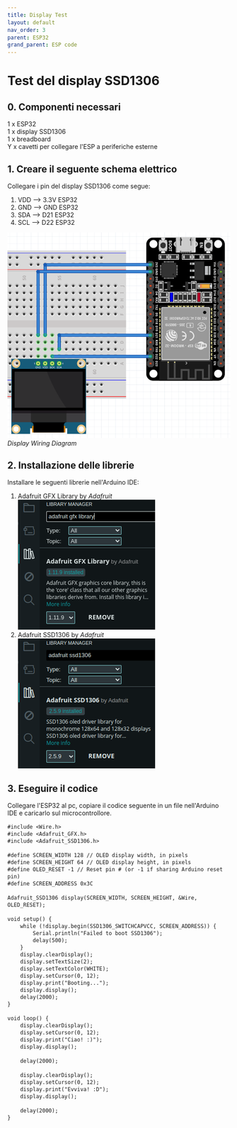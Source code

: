 ```yaml
---
title: Display Test
layout: default
nav_order: 3
parent: ESP32
grand_parent: ESP code
---
```


# Test del display SSD1306

## 0. Componenti necessari

1 x ESP32  
1 x display SSD1306  
1 x breadboard  
Y x cavetti per collegare l'ESP a periferiche esterne

## 1. Creare il seguente schema elettrico

Collegare i pin del display SSD1306 come segue:

1. VDD --> 3.3V ESP32
2. GND --> GND ESP32
3. SDA --> D21 ESP32
4. SCL --> D22 ESP32

![SDS011 Wiring Diagram](../../images/wiring_diagrams/esp32_display_wiring_diagram.png)  
*Display Wiring Diagram*

## 2. Installazione delle librerie

Installare le seguenti librerie nell'Arduino IDE:

1. Adafruit GFX Library by *Adafruit*  
   ![Adafruit GFX Library](../../images/arduino_ide/gfx_library.png)  
2. Adafruit SSD1306 by *Adafruit*  
   ![Adafruit SSD1306 Library](../../images/arduino_ide/ssd1306_library.png)  

## 3. Eseguire il codice

Collegare l'ESP32 al pc, copiare il codice seguente in un file nell'Arduino IDE e caricarlo sul microcontrollore.

```
#include <Wire.h>
#include <Adafruit_GFX.h>
#include <Adafruit_SSD1306.h>

#define SCREEN_WIDTH 128 // OLED display width, in pixels
#define SCREEN_HEIGHT 64 // OLED display height, in pixels
#define OLED_RESET -1 // Reset pin # (or -1 if sharing Arduino reset pin)
#define SCREEN_ADDRESS 0x3C

Adafruit_SSD1306 display(SCREEN_WIDTH, SCREEN_HEIGHT, &Wire, OLED_RESET);

void setup() {
    while (!display.begin(SSD1306_SWITCHCAPVCC, SCREEN_ADDRESS)) {
        Serial.println("Failed to boot SSD1306");
        delay(500);
    }
    display.clearDisplay();
    display.setTextSize(2);
    display.setTextColor(WHITE);
    display.setCursor(0, 12);
    display.print("Booting...");
    display.display();
    delay(2000);
}

void loop() {
    display.clearDisplay();
    display.setCursor(0, 12);
    display.print("Ciao! :)");
    display.display();

    delay(2000);

    display.clearDisplay();
    display.setCursor(0, 12);
    display.print("Evviva! :D");
    display.display();

    delay(2000);
}
```
